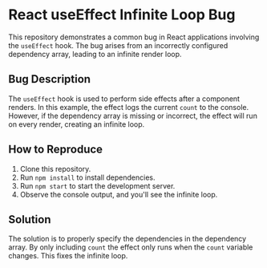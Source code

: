 # React useEffect Infinite Loop Bug

This repository demonstrates a common bug in React applications involving the `useEffect` hook. The bug arises from an incorrectly configured dependency array, leading to an infinite render loop.

## Bug Description

The `useEffect` hook is used to perform side effects after a component renders. In this example, the effect logs the current `count` to the console. However, if the dependency array is missing or incorrect, the effect will run on every render, creating an infinite loop.

## How to Reproduce

1. Clone this repository.
2. Run `npm install` to install dependencies.
3. Run `npm start` to start the development server.
4. Observe the console output, and you'll see the infinite loop.

## Solution

The solution is to properly specify the dependencies in the dependency array.  By only including `count` the effect only runs when the `count` variable changes.  This fixes the infinite loop.